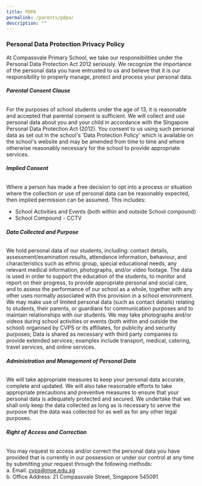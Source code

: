 ```yaml
---
title: PDPA
permalink: /parents/pdpa/
description: ""
---
```

### **Personal Data Protection Privacy Policy**
At Compassvale Primary School, we take our responsibilities under the Personal Data Protection Act 2012 seriously. We recognize the importance of the personal data you have entrusted to us and believe that it is our responsibility to properly manage, protect and process your personal data.

###### **Parental Consent Clause**
For the purposes of school students under the age of 13, it is reasonable and accepted that parental consent is sufficient.
We will collect and use personal data about you and your child in accordance with the Singapore Personal Data Protection Act (2012). You consent to us using such personal data as set out in the school's 'Data Protection Policy' which is available on the school's website and may be amended from time to time and where otherwise reasonably necessary for the school to provide appropriate services.

###### **Implied Consent**
Where a person has made a free decision to opt into a process or situation where the collection or use of personal data can be reasonably expected, then implied permission can be assumed. This includes:
* School Activities and Events (both within and outside School compound)
* School Compound - CCTV

###### **Data Collected and Purpose**
We hold personal data of our students, including: contact details, assessment/examination results, attendance information, behaviour, and characteristics such as ethnic group, special educational needs, any relevant medical information, photographs, and/or video footage.
The data is used in order to support the education of the students, to monitor and report on their progress, to provide appropriate personal and social care, and to assess the performance of our school as a whole, together with any other uses normally associated with this provision in a school environment.
We may make use of limited personal data (such as contact details) relating to students, their parents, or guardians for communication purposes and to maintain relationships with our students.
We may take photographs and/or videos during school activities or events (both within and outside the school) organised by CVPS or its affiliates, for publicity and security purposes; Data is shared as necessary with third party companies to provide extended services; examples include transport, medical, catering, travel services, and online services.

###### **Administration and Management of Personal Data**
We will take appropriate measures to keep your personal data accurate, complete and updated. We will also take reasonable efforts to take appropriate precautions and preventive measures to ensure that your personal data is adequately protected and secured. We undertake that we shall only keep the data collected as long as is necessary to serve the purpose that the data was collected for as well as for any other legal purposes.

###### **Right of Access and Correction**
You may request to access and/or correct the personal data you have provided that is currently in our possession or under our control at any time by submitting your request through the following methods:<br>
a. Email: [cvps@moe.edu.sg](cvps@moe.edu.sg)<br>
b. Office Address: 21 Compassvale Street, Singapore 545091